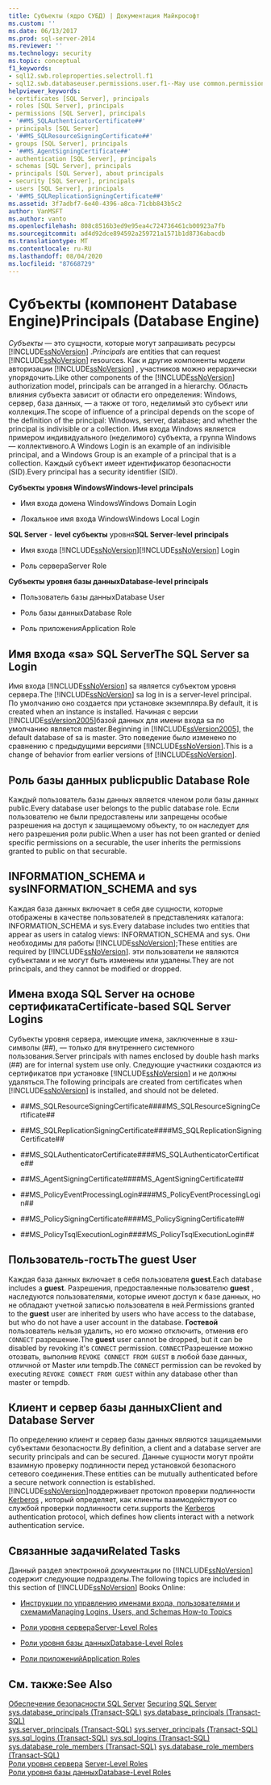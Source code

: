 ```yaml
---
title: Субъекты (ядро СУБД) | Документация Майкрософт
ms.custom: ''
ms.date: 06/13/2017
ms.prod: sql-server-2014
ms.reviewer: ''
ms.technology: security
ms.topic: conceptual
f1_keywords:
- sql12.swb.roleproperties.selectroll.f1
- sql12.swb.databaseuser.permissions.user.f1--May use common.permissions
helpviewer_keywords:
- certificates [SQL Server], principals
- roles [SQL Server], principals
- permissions [SQL Server], principals
- '##MS_SQLAuthenticatorCertificate##'
- principals [SQL Server]
- '##MS_SQLResourceSigningCertificate##'
- groups [SQL Server], principals
- '##MS_AgentSigningCertificate##'
- authentication [SQL Server], principals
- schemas [SQL Server], principals
- principals [SQL Server], about principals
- security [SQL Server], principals
- users [SQL Server], principals
- '##MS_SQLReplicationSigningCertificate##'
ms.assetid: 3f7adbf7-6e40-4396-a8ca-71cbb843b5c2
author: VanMSFT
ms.author: vanto
ms.openlocfilehash: 808c8516b3ed9e95ea4c724736461cb00923a7fb
ms.sourcegitcommit: ad4d92dce894592a259721a1571b1d8736abacdb
ms.translationtype: MT
ms.contentlocale: ru-RU
ms.lasthandoff: 08/04/2020
ms.locfileid: "87668729"
---
```

# <a name="principals-database-engine"></a><span data-ttu-id="aeab7-102">Субъекты (компонент Database Engine)</span><span class="sxs-lookup"><span data-stu-id="aeab7-102">Principals (Database Engine)</span></span>
  <span data-ttu-id="aeab7-103">*Субъекты* — это сущности, которые могут запрашивать ресурсы [!INCLUDE[ssNoVersion](../../../includes/ssnoversion-md.md)] .</span><span class="sxs-lookup"><span data-stu-id="aeab7-103">*Principals* are entities that can request [!INCLUDE[ssNoVersion](../../../includes/ssnoversion-md.md)] resources.</span></span> <span data-ttu-id="aeab7-104">Как и другие компоненты модели авторизации [!INCLUDE[ssNoVersion](../../../includes/ssnoversion-md.md)] , участников можно иерархически упорядочить.</span><span class="sxs-lookup"><span data-stu-id="aeab7-104">Like other components of the [!INCLUDE[ssNoVersion](../../../includes/ssnoversion-md.md)] authorization model, principals can be arranged in a hierarchy.</span></span> <span data-ttu-id="aeab7-105">Область влияния субъекта зависит от области его определения: Windows, сервер, база данных, — а также от того, неделимый это субъект или коллекция.</span><span class="sxs-lookup"><span data-stu-id="aeab7-105">The scope of influence of a principal depends on the scope of the definition of the principal: Windows, server, database; and whether the principal is indivisible or a collection.</span></span> <span data-ttu-id="aeab7-106">Имя входа Windows является примером индивидуального (неделимого) субъекта, а группа Windows — коллективного.</span><span class="sxs-lookup"><span data-stu-id="aeab7-106">A Windows Login is an example of an indivisible principal, and a Windows Group is an example of a principal that is a collection.</span></span> <span data-ttu-id="aeab7-107">Каждый субъект имеет идентификатор безопасности (SID).</span><span class="sxs-lookup"><span data-stu-id="aeab7-107">Every principal has a security identifier (SID).</span></span>  
  
 <span data-ttu-id="aeab7-108">**Субъекты уровня Windows**</span><span class="sxs-lookup"><span data-stu-id="aeab7-108">**Windows-level principals**</span></span>  
  
-   <span data-ttu-id="aeab7-109">Имя входа домена Windows</span><span class="sxs-lookup"><span data-stu-id="aeab7-109">Windows Domain Login</span></span>  
  
-   <span data-ttu-id="aeab7-110">Локальное имя входа Windows</span><span class="sxs-lookup"><span data-stu-id="aeab7-110">Windows Local Login</span></span>  
  
 <span data-ttu-id="aeab7-111">**SQL Server** - **level** **субъекты** уровня</span><span class="sxs-lookup"><span data-stu-id="aeab7-111">**SQL Server**-**level** **principals**</span></span>  
  
-   <span data-ttu-id="aeab7-112">Имя входа [!INCLUDE[ssNoVersion](../../../includes/ssnoversion-md.md)]</span><span class="sxs-lookup"><span data-stu-id="aeab7-112">[!INCLUDE[ssNoVersion](../../../includes/ssnoversion-md.md)] Login</span></span>  
  
-   <span data-ttu-id="aeab7-113">Роль сервера</span><span class="sxs-lookup"><span data-stu-id="aeab7-113">Server Role</span></span>  
  
 <span data-ttu-id="aeab7-114">**Субъекты уровня базы данных**</span><span class="sxs-lookup"><span data-stu-id="aeab7-114">**Database-level principals**</span></span>  
  
-   <span data-ttu-id="aeab7-115">Пользователь базы данных</span><span class="sxs-lookup"><span data-stu-id="aeab7-115">Database User</span></span>  
  
-   <span data-ttu-id="aeab7-116">Роль базы данных</span><span class="sxs-lookup"><span data-stu-id="aeab7-116">Database Role</span></span>  
  
-   <span data-ttu-id="aeab7-117">Роль приложения</span><span class="sxs-lookup"><span data-stu-id="aeab7-117">Application Role</span></span>  
  
## <a name="the-sql-server-sa-login"></a><span data-ttu-id="aeab7-118">Имя входа «sa» SQL Server</span><span class="sxs-lookup"><span data-stu-id="aeab7-118">The SQL Server sa Login</span></span>  
 <span data-ttu-id="aeab7-119">Имя входа [!INCLUDE[ssNoVersion](../../../includes/ssnoversion-md.md)] sa является субъектом уровня сервера.</span><span class="sxs-lookup"><span data-stu-id="aeab7-119">The [!INCLUDE[ssNoVersion](../../../includes/ssnoversion-md.md)] sa log in is a server-level principal.</span></span> <span data-ttu-id="aeab7-120">По умолчанию оно создается при установке экземпляра.</span><span class="sxs-lookup"><span data-stu-id="aeab7-120">By default, it is created when an instance is installed.</span></span> <span data-ttu-id="aeab7-121">Начиная с версии [!INCLUDE[ssVersion2005](../../../includes/ssversion2005-md.md)]базой данных для имени входа sa по умолчанию является master.</span><span class="sxs-lookup"><span data-stu-id="aeab7-121">Beginning in [!INCLUDE[ssVersion2005](../../../includes/ssversion2005-md.md)], the default database of sa is master.</span></span> <span data-ttu-id="aeab7-122">Это поведение было изменено по сравнению с предыдущими версиями [!INCLUDE[ssNoVersion](../../../includes/ssnoversion-md.md)].</span><span class="sxs-lookup"><span data-stu-id="aeab7-122">This is a change of behavior from earlier versions of [!INCLUDE[ssNoVersion](../../../includes/ssnoversion-md.md)].</span></span>  
  
## <a name="public-database-role"></a><span data-ttu-id="aeab7-123">Роль базы данных public</span><span class="sxs-lookup"><span data-stu-id="aeab7-123">public Database Role</span></span>  
 <span data-ttu-id="aeab7-124">Каждый пользователь базы данных является членом роли базы данных public.</span><span class="sxs-lookup"><span data-stu-id="aeab7-124">Every database user belongs to the public database role.</span></span> <span data-ttu-id="aeab7-125">Если пользователю не были предоставлены или запрещены особые разрешения на доступ к защищаемому объекту, то он наследует для него разрешения роли public.</span><span class="sxs-lookup"><span data-stu-id="aeab7-125">When a user has not been granted or denied specific permissions on a securable, the user inherits the permissions granted to public on that securable.</span></span>  
  
## <a name="information_schema-and-sys"></a><span data-ttu-id="aeab7-126">INFORMATION_SCHEMA и sys</span><span class="sxs-lookup"><span data-stu-id="aeab7-126">INFORMATION_SCHEMA and sys</span></span>  
 <span data-ttu-id="aeab7-127">Каждая база данных включает в себя две сущности, которые отображены в качестве пользователей в представлениях каталога: INFORMATION_SCHEMA и sys.</span><span class="sxs-lookup"><span data-stu-id="aeab7-127">Every database includes two entities that appear as users in catalog views: INFORMATION_SCHEMA and sys.</span></span> <span data-ttu-id="aeab7-128">Они необходимы для работы [!INCLUDE[ssNoVersion](../../../includes/ssnoversion-md.md)];</span><span class="sxs-lookup"><span data-stu-id="aeab7-128">These entities are required by [!INCLUDE[ssNoVersion](../../../includes/ssnoversion-md.md)].</span></span> <span data-ttu-id="aeab7-129">эти пользователи не являются субъектами и не могут быть изменены или удалены.</span><span class="sxs-lookup"><span data-stu-id="aeab7-129">They are not principals, and they cannot be modified or dropped.</span></span>  
  
## <a name="certificate-based-sql-server-logins"></a><span data-ttu-id="aeab7-130">Имена входа SQL Server на основе сертификата</span><span class="sxs-lookup"><span data-stu-id="aeab7-130">Certificate-based SQL Server Logins</span></span>  
 <span data-ttu-id="aeab7-131">Субъекты уровня сервера, имеющие имена, заключенные в хэш-символы (##), — только для внутреннего системного пользования.</span><span class="sxs-lookup"><span data-stu-id="aeab7-131">Server principals with names enclosed by double hash marks (##) are for internal system use only.</span></span> <span data-ttu-id="aeab7-132">Следующие участники создаются из сертификатов при установке [!INCLUDE[ssNoVersion](../../../includes/ssnoversion-md.md)] и не должны удаляться.</span><span class="sxs-lookup"><span data-stu-id="aeab7-132">The following principals are created from certificates when [!INCLUDE[ssNoVersion](../../../includes/ssnoversion-md.md)] is installed, and should not be deleted.</span></span>  
  
-   <span data-ttu-id="aeab7-133">\##MS_SQLResourceSigningCertificate##</span><span class="sxs-lookup"><span data-stu-id="aeab7-133">\##MS_SQLResourceSigningCertificate##</span></span>  
  
-   <span data-ttu-id="aeab7-134">\##MS_SQLReplicationSigningCertificate##</span><span class="sxs-lookup"><span data-stu-id="aeab7-134">\##MS_SQLReplicationSigningCertificate##</span></span>  
  
-   <span data-ttu-id="aeab7-135">\##MS_SQLAuthenticatorCertificate##</span><span class="sxs-lookup"><span data-stu-id="aeab7-135">\##MS_SQLAuthenticatorCertificate##</span></span>  
  
-   <span data-ttu-id="aeab7-136">\##MS_AgentSigningCertificate##</span><span class="sxs-lookup"><span data-stu-id="aeab7-136">\##MS_AgentSigningCertificate##</span></span>  
  
-   <span data-ttu-id="aeab7-137">\##MS_PolicyEventProcessingLogin##</span><span class="sxs-lookup"><span data-stu-id="aeab7-137">\##MS_PolicyEventProcessingLogin##</span></span>  
  
-   <span data-ttu-id="aeab7-138">\##MS_PolicySigningCertificate##</span><span class="sxs-lookup"><span data-stu-id="aeab7-138">\##MS_PolicySigningCertificate##</span></span>  
  
-   <span data-ttu-id="aeab7-139">\##MS_PolicyTsqlExecutionLogin##</span><span class="sxs-lookup"><span data-stu-id="aeab7-139">\##MS_PolicyTsqlExecutionLogin##</span></span>  
  
## <a name="the-guest-user"></a><span data-ttu-id="aeab7-140">Пользователь-гость</span><span class="sxs-lookup"><span data-stu-id="aeab7-140">The guest User</span></span>  
 <span data-ttu-id="aeab7-141">Каждая база данных включает в себя пользователя **guest**.</span><span class="sxs-lookup"><span data-stu-id="aeab7-141">Each database includes a **guest**.</span></span> <span data-ttu-id="aeab7-142">Разрешения, предоставленные пользователю **guest** , наследуются пользователями, которые имеют доступ к базе данных, но не обладают учетной записью пользователя в ней.</span><span class="sxs-lookup"><span data-stu-id="aeab7-142">Permissions granted to the **guest** user are inherited by users who have access to the database, but who do not have a user account in the database.</span></span> <span data-ttu-id="aeab7-143">**Гостевой** пользователь нельзя удалить, но его можно отключить, отменив его `CONNECT` разрешение.</span><span class="sxs-lookup"><span data-stu-id="aeab7-143">The **guest** user cannot be dropped, but it can be disabled by revoking it's `CONNECT` permission.</span></span> <span data-ttu-id="aeab7-144">`CONNECT`Разрешение можно отозвать, выполнив `REVOKE CONNECT FROM GUEST` в любой базе данных, отличной от Master или tempdb.</span><span class="sxs-lookup"><span data-stu-id="aeab7-144">The `CONNECT` permission can be revoked by executing `REVOKE CONNECT FROM GUEST` within any database other than master or tempdb.</span></span>  
  
## <a name="client-and-database-server"></a><span data-ttu-id="aeab7-145">Клиент и сервер базы данных</span><span class="sxs-lookup"><span data-stu-id="aeab7-145">Client and Database Server</span></span>  
 <span data-ttu-id="aeab7-146">По определению клиент и сервер базы данных являются защищаемыми субъектами безопасности.</span><span class="sxs-lookup"><span data-stu-id="aeab7-146">By definition, a client and a database server are security principals and can be secured.</span></span> <span data-ttu-id="aeab7-147">Данные сущности могут пройти взаимную проверку подлинности перед установкой безопасного сетевого соединения.</span><span class="sxs-lookup"><span data-stu-id="aeab7-147">These entities can be mutually authenticated before a secure network connection is established.</span></span> [!INCLUDE[ssNoVersion](../../../includes/ssnoversion-md.md)]<span data-ttu-id="aeab7-148">поддерживает протокол проверки подлинности [Kerberos](https://go.microsoft.com/fwlink/?LinkId=100758) , который определяет, как клиенты взаимодействуют со службой проверки подлинности сети.</span><span class="sxs-lookup"><span data-stu-id="aeab7-148">supports the [Kerberos](https://go.microsoft.com/fwlink/?LinkId=100758) authentication protocol, which defines how clients interact with a network authentication service.</span></span>  
  
## <a name="related-tasks"></a><span data-ttu-id="aeab7-149">Связанные задачи</span><span class="sxs-lookup"><span data-stu-id="aeab7-149">Related Tasks</span></span>  
 <span data-ttu-id="aeab7-150">Данный раздел электронной документации по [!INCLUDE[ssNoVersion](../../../includes/ssnoversion-md.md)] содержит следующие подразделы.</span><span class="sxs-lookup"><span data-stu-id="aeab7-150">The following topics are included in this section of [!INCLUDE[ssNoVersion](../../../includes/ssnoversion-md.md)] Books Online:</span></span>  
  
-   [<span data-ttu-id="aeab7-151">Инструкции по управлению именами входа, пользователями и схемами</span><span class="sxs-lookup"><span data-stu-id="aeab7-151">Managing Logins, Users, and Schemas How-to Topics</span></span>](managing-logins-users-and-schemas-how-to-topics.md)  
  
-   [<span data-ttu-id="aeab7-152">Роли уровня сервера</span><span class="sxs-lookup"><span data-stu-id="aeab7-152">Server-Level Roles</span></span>](server-level-roles.md)  
  
-   [<span data-ttu-id="aeab7-153">Роли уровня базы данных</span><span class="sxs-lookup"><span data-stu-id="aeab7-153">Database-Level Roles</span></span>](database-level-roles.md)  
  
-   [<span data-ttu-id="aeab7-154">Роли приложений</span><span class="sxs-lookup"><span data-stu-id="aeab7-154">Application Roles</span></span>](application-roles.md)  
  
## <a name="see-also"></a><span data-ttu-id="aeab7-155">См. также:</span><span class="sxs-lookup"><span data-stu-id="aeab7-155">See Also</span></span>  
 <span data-ttu-id="aeab7-156">[Обеспечение безопасности SQL Server](../securing-sql-server.md) </span><span class="sxs-lookup"><span data-stu-id="aeab7-156">[Securing SQL Server](../securing-sql-server.md) </span></span>  
 <span data-ttu-id="aeab7-157">[sys.database_principals (Transact-SQL)](/sql/relational-databases/system-catalog-views/sys-database-principals-transact-sql) </span><span class="sxs-lookup"><span data-stu-id="aeab7-157">[sys.database_principals &#40;Transact-SQL&#41;](/sql/relational-databases/system-catalog-views/sys-database-principals-transact-sql) </span></span>  
 <span data-ttu-id="aeab7-158">[sys.server_principals (Transact-SQL)](/sql/relational-databases/system-catalog-views/sys-server-principals-transact-sql) </span><span class="sxs-lookup"><span data-stu-id="aeab7-158">[sys.server_principals &#40;Transact-SQL&#41;](/sql/relational-databases/system-catalog-views/sys-server-principals-transact-sql) </span></span>  
 <span data-ttu-id="aeab7-159">[sys.sql_logins (Transact-SQL)](/sql/relational-databases/system-catalog-views/sys-sql-logins-transact-sql) </span><span class="sxs-lookup"><span data-stu-id="aeab7-159">[sys.sql_logins &#40;Transact-SQL&#41;](/sql/relational-databases/system-catalog-views/sys-sql-logins-transact-sql) </span></span>  
 <span data-ttu-id="aeab7-160">[sys.database_role_members (Transact-SQL)](/sql/relational-databases/system-catalog-views/sys-database-role-members-transact-sql) </span><span class="sxs-lookup"><span data-stu-id="aeab7-160">[sys.database_role_members &#40;Transact-SQL&#41;](/sql/relational-databases/system-catalog-views/sys-database-role-members-transact-sql) </span></span>  
 <span data-ttu-id="aeab7-161">[Роли уровня сервера](server-level-roles.md) </span><span class="sxs-lookup"><span data-stu-id="aeab7-161">[Server-Level Roles](server-level-roles.md) </span></span>  
 [<span data-ttu-id="aeab7-162">Роли уровня базы данных</span><span class="sxs-lookup"><span data-stu-id="aeab7-162">Database-Level Roles</span></span>](database-level-roles.md)  
  
  
